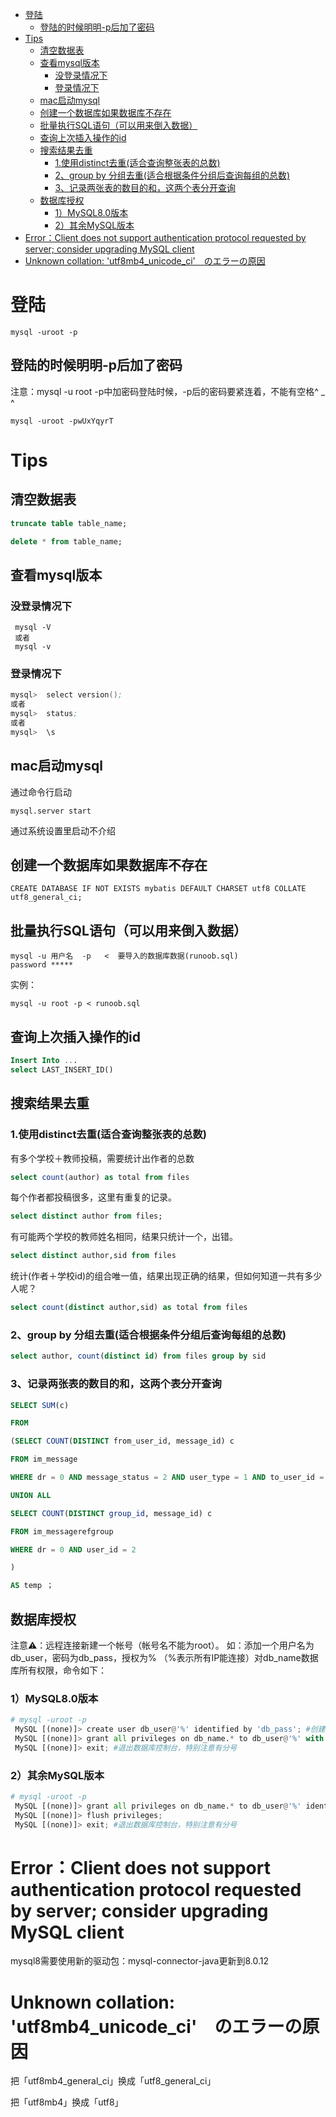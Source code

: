 - [登陆](#登陆)
  - [登陆的时候明明-p后加了密码](#登陆的时候明明-p后加了密码)
- [Tips](#tips)
  - [清空数据表](#清空数据表)
  - [查看mysql版本](#查看mysql版本)
    - [没登录情况下](#没登录情况下)
    - [登录情况下](#登录情况下)
  - [mac启动mysql](#mac启动mysql)
  - [创建一个数据库如果数据库不存在](#创建一个数据库如果数据库不存在)
  - [批量执行SQL语句（可以用来倒入数据）](#批量执行sql语句可以用来倒入数据)
  - [查询上次插入操作的id](#查询上次插入操作的id)
  - [搜索结果去重](#搜索结果去重)
    - [1.使用distinct去重(适合查询整张表的总数)](#1使用distinct去重适合查询整张表的总数)
    - [2、group by 分组去重(适合根据条件分组后查询每组的总数)](#2group-by-分组去重适合根据条件分组后查询每组的总数)
    - [3、记录两张表的数目的和，这两个表分开查询](#3记录两张表的数目的和这两个表分开查询)
  - [数据库授权](#数据库授权)
    - [1）MySQL8.0版本](#1mysql80版本)
    - [2）其余MySQL版本](#2其余mysql版本)
- [Error：Client does not support authentication protocol requested by server; consider upgrading MySQL client](#errorclient-does-not-support-authentication-protocol-requested-by-server-consider-upgrading-mysql-client)
- [Unknown collation: 'utf8mb4_unicode_ci'　のエラーの原因](#unknown-collation-utf8mb4_unicode_ciのエラーの原因)

# 登陆
```
mysql -uroot -p
```

## 登陆的时候明明-p后加了密码

注意：mysql -u root -p中加密码登陆时候，-p后的密码要紧连着，不能有空格^ _ ^
```
mysql -uroot -pwUxYqyrT
```

# Tips

## 清空数据表
```sql
truncate table table_name;

delete * from table_name;
```


## 查看mysql版本
### 没登录情况下

```
 mysql -V
 或者
 mysql -v
```
### 登录情况下
```S
mysql>  select version();
或者
mysql>  status;
或者
mysql>  \s
```


## mac启动mysql

通过命令行启动

```
mysql.server start
```

通过系统设置里启动不介绍

## 创建一个数据库如果数据库不存在

```
CREATE DATABASE IF NOT EXISTS mybatis DEFAULT CHARSET utf8 COLLATE utf8_general_ci;
```

## 批量执行SQL语句（可以用来倒入数据）

```
mysql -u 用户名  -p   <  要导入的数据库数据(runoob.sql)
password *****

```
实例：

```
mysql -u root -p < runoob.sql
```

## 查询上次插入操作的id 

```sql
Insert Into ...
select LAST_INSERT_ID()
```

## 搜索结果去重

### 1.使用distinct去重(适合查询整张表的总数)

有多个学校＋教师投稿，需要统计出作者的总数

```sql
select count(author) as total from files
```

每个作者都投稿很多，这里有重复的记录。

```sql
select distinct author from files;
```

有可能两个学校的教师姓名相同，结果只统计一个，出错。

```sql
select distinct author,sid from files
```

统计(作者＋学校id)的组合唯一值，结果出现正确的结果，但如何知道一共有多少人呢？

```sql
select count(distinct author,sid) as total from files
```

### 2、group by 分组去重(适合根据条件分组后查询每组的总数)

```sql
select author, count(distinct id) from files group by sid
```

### 3、记录两张表的数目的和，这两个表分开查询

```sql
SELECT SUM(c)

FROM

(SELECT COUNT(DISTINCT from_user_id, message_id) c

FROM im_message

WHERE dr = 0 AND message_status = 2 AND user_type = 1 AND to_user_id = 2

UNION ALL

SELECT COUNT(DISTINCT group_id, message_id) c

FROM im_messagerefgroup

WHERE dr = 0 AND user_id = 2

)

AS temp ；
```

## 数据库授权
注意⚠️：远程连接新建一个帐号（帐号名不能为root）。
如：添加一个用户名为db_user，密码为db_pass，授权为% （%表示所有IP能连接）对db_name数据库所有权限，命令如下：

### 1）MySQL8.0版本
```python
# mysql -uroot -p
 MySQL [(none)]> create user db_user@'%' identified by 'db_pass'; #创建用户
 MySQL [(none)]> grant all privileges on db_name.* to db_user@'%' with grant option; #授权
 MySQL [(none)]> exit; #退出数据库控制台，特别注意有分号
```
### 2）其余MySQL版本
```python
# mysql -uroot -p
 MySQL [(none)]> grant all privileges on db_name.* to db_user@'%' identified by 'db_pass'; #授权语句，特别注意有分号
 MySQL [(none)]> flush privileges;
 MySQL [(none)]> exit; #退出数据库控制台，特别注意有分号
```



# Error：Client does not support authentication protocol requested by server; consider upgrading MySQL client 

mysql8需要使用新的驱动包：mysql-connector-java更新到8.0.12

# Unknown collation: 'utf8mb4_unicode_ci'　のエラーの原因

把「utf8mb4_general_ci」换成「utf8_general_ci」

把「utf8mb4」换成「utf8」

